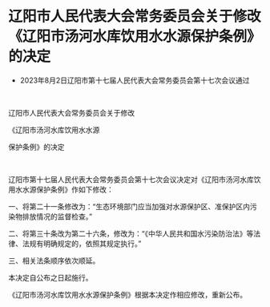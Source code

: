 # 辽阳市人民代表大会常务委员会关于修改《辽阳市汤河水库饮用水水源保护条例》的决定

- 2023年8月2日辽阳市第十七届人民代表大会常务委员会第十七次会议通过

<!-- INFO END -->

​

辽阳市人民代表大会常务委员会关于修改

《辽阳市汤河水库饮用水水源

保护条例》的决定

​

辽阳市第十七届人民代表大会常务委员会第十七次会议决定对《辽阳市汤河水库饮用水水源保护条例》作如下修改：

一、将第二十一条修改为：“生态环境部门应当加强对水源保护区、准保护区内污染物排放情况的监督检查。”

二、将第三十条改为第二十六条，修改为：“《中华人民共和国水污染防治法》等法律、法规有明确规定的，依照其规定执行。”

三、相关法条顺序依次顺延。

本决定自公布之日起施行。

《辽阳市汤河水库饮用水水源保护条例》根据本决定作相应修改，重新公布。
